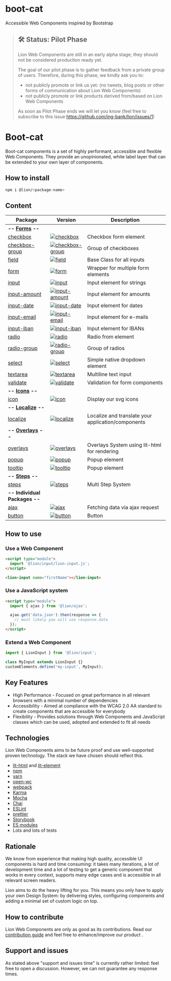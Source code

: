 # boot-cat
Accessible Web Components inspired by Bootstrap
> ## 🛠 Status: Pilot Phase
> Lion Web Components are still in an early alpha stage; they should not be considered production ready yet.
>
> The goal of our pilot phase is to gather feedback from a private group of users.
> Therefore, during this phase, we kindly ask you to:
> - not publicly promote or link us yet: (no tweets, blog posts or other forms of communication about Lion Web Components)
> - not publicly promote or link products derived from/based on Lion Web Components
>
> As soon as Pilot Phase ends we will let you know (feel free to subscribe to this issue https://github.com/ing-bank/lion/issues/1)

# Boot-cat

Boot-cat components is a set of highly performant, accessible and flexible Web Components.
They provide an unopinionated, white label layer that can be extended to your own layer of components.

## How to install

```bash
npm i @lion/<package-name>
```

## Content

| Package                                     | Version                                                                                                                        | Description                                        |
| ------------------------------------------- | ------------------------------------------------------------------------------------------------------------------------------ | -------------------------------------------------- |
| **-- [Forms](./docs/forms.md) --**          |                                                                                                                                |                                                    |
| [checkbox](./packages/checkbox)             | [![checkbox](https://img.shields.io/npm/v/@lion/checkbox.svg)](https://www.npmjs.com/package/@lion/checkbox)                   | Checkbox form element                              |
| [checkbox-group](./packages/checkbox-group) | [![checkbox-group](https://img.shields.io/npm/v/@lion/checkbox-group.svg)](https://www.npmjs.com/package/@lion/checkbox-group) | Group of checkboxes                                |
| [field](./packages/field)                   | [![field](https://img.shields.io/npm/v/@lion/field.svg)](https://www.npmjs.com/package/@lion/field)                            | Base Class for all inputs                          |
| [form](./packages/form)                     | [![form](https://img.shields.io/npm/v/@lion/form.svg)](https://www.npmjs.com/package/@lion/form)                               | Wrapper for multiple form elements                 |
| [input](./packages/input)                   | [![input](https://img.shields.io/npm/v/@lion/input.svg)](https://www.npmjs.com/package/@lion/input)                            | Input element for strings                          |
| [input-amount](./packages/input-amount)     | [![input-amount](https://img.shields.io/npm/v/@lion/input-amount.svg)](https://www.npmjs.com/package/@lion/input-amount)       | Input element for amounts                          |
| [input-date](./packages/input-date)         | [![input-date](https://img.shields.io/npm/v/@lion/input-date.svg)](https://www.npmjs.com/package/@lion/input-date)             | Input element for dates                            |
| [input-email](./packages/input-email)       | [![input-email](https://img.shields.io/npm/v/@lion/input-email.svg)](https://www.npmjs.com/package/@lion/input-email)          | Input element for e-mails                          |
| [input-iban](./packages/input-iban)         | [![input-iban](https://img.shields.io/npm/v/@lion/input-iban.svg)](https://www.npmjs.com/package/@lion/input-iban)             | Input element for IBANs                            |
| [radio](./packages/radio)                   | [![radio](https://img.shields.io/npm/v/@lion/radio.svg)](https://www.npmjs.com/package/@lion/radio)                            | Radio from element                                 |
| [radio-group](./packages/radio-group)       | [![radio-group](https://img.shields.io/npm/v/@lion/radio-group.svg)](https://www.npmjs.com/package/@lion/radio-group)          | Group of radios                                    |
| [select](./packages/select)                 | [![select](https://img.shields.io/npm/v/@lion/select.svg)](https://www.npmjs.com/package/@lion/select)                         | Simple native dropdown element                     |
| [textarea](./packages/textarea)             | [![textarea](https://img.shields.io/npm/v/@lion/textarea.svg)](https://www.npmjs.com/package/@lion/textarea)                   | Multiline text input                               |
| [validate](./packages/validate)             | [![validate](https://img.shields.io/npm/v/@lion/validate.svg)](https://www.npmjs.com/package/@lion/validate)                   | Validation for form components                     |
| **-- [Icons](./packages/icon) --**          |                                                                                                                                |                                                    |
| [icon](./packages/icon)                     | [![icon](https://img.shields.io/npm/v/@lion/icon.svg)](https://www.npmjs.com/package/@lion/icon)                               | Display our svg icons                              |
| **-- [Localize](./packages/localize) --**   |                                                                                                                                |                                                    |
| [localize](./packages/localize)             | [![localize](https://img.shields.io/npm/v/@lion/localize.svg)](https://www.npmjs.com/package/@lion/localize)                   | Localize and translate your application/components |
| **-- [Overlays](./docs/overlays.md) --**    |                                                                                                                                |                                                    |
| [overlays](./packages/overlays)             | [![overlays](https://img.shields.io/npm/v/@lion/overlays.svg)](https://www.npmjs.com/package/@lion/overlays)                   | Overlays System using lit-html for rendering       |
| [popup](./packages/popup)                   | [![popup](https://img.shields.io/npm/v/@lion/popup.svg)](https://www.npmjs.com/package/@lion/popup)                            | Popup element                                      |
| [tooltip](./packages/tooltip)               | [![tooltip](https://img.shields.io/npm/v/@lion/tooltip.svg)](https://www.npmjs.com/package/@lion/tooltip)                      | Popup element                                      |
| **-- [Steps](./packages/steps) --**         |                                                                                                                                |                                                    |
| [steps](./packages/steps)                   | [![steps](https://img.shields.io/npm/v/@lion/steps.svg)](https://www.npmjs.com/package/@lion/steps)                            | Multi Step System                                  |
| **-- Individual Packages --**               |                                                                                                                                |                                                    |
| [ajax](./packages/ajax)                     | [![ajax](https://img.shields.io/npm/v/@lion/ajax.svg)](https://www.npmjs.com/package/@lion/ajax)                               | Fetching data via ajax request                     |
| [button](./packages/button)                 | [![button](https://img.shields.io/npm/v/@lion/button.svg)](https://www.npmjs.com/package/@lion/button)                         | Button                                             |

## How to use

### Use a Web Component

```html
<script type="module">
  import '@lion/input/lion-input.js';
</script>

<lion-input name="firstName"></lion-input>
```

### Use a JavaScript system

```html
<script type="module">
  import { ajax } from '@lion/ajax';

  ajax.get('data.json').then(response => {
    // most likely you will use response.data
  });
</script>
```

### Extend a Web Component

```js
import { LionInput } from '@lion/input';

class MyInput extends LionInput {}
customElements.define('my-input', MyInput);
```

## Key Features

- High Performance - Focused on great performance in all relevant browsers with a minimal number of dependencies
- Accessibility - Aimed at compliance with the WCAG 2.0 AA standard to create components that are accessible for everybody
- Flexibility - Provides solutions through Web Components and JavaScript classes which can be used, adopted and extended to fit all needs

## Technologies

Lion Web Components aims to be future proof and use well-supported proven technology. The stack we have chosen should reflect this.

- [lit-html](https://lit-html.polymer-project.org) and [lit-element](https://lit-element.polymer-project.org)
- [npm](http://npmjs.com)
- [yarn](https://yarnpkg.com)
- [open-wc](https://open-wc.org)
- [webpack](https://webpack.js.org)
- [Karma](https://karma-runner.github.io)
- [Mocha](https://mochajs.org)
- [Chai](https://www.chaijs.com)
- [ESLint](https://eslint.org)
- [prettier](https://prettier.io)
- [Storybook](https://storybook.js.org)
- [ES modules](https://developer.mozilla.org/en-US/docs/Web/JavaScript/Reference/Statements/import)
- Lots and lots of tests

## Rationale

We know from experience that making high quality, accessible UI components is hard and time consuming:
it takes many iterations, a lot of development time and a lot of testing to get a generic component that works in every
context, supports many edge cases and is accessible in all relevant screen readers.

Lion aims to do the heavy lifting for you.
This means you only have to apply your own Design System: by delivering styles, configuring components and adding a minimal set of custom logic on top.

## How to contribute

Lion Web Components are only as good as its contributions.
Read our [contribution guide](./CONTRIBUTING.md) and feel free to enhance/improve our product .

## Support and issues

As stated above "support and issues time" is currently rather limited: feel free to open a discussion.
However, we can not guarantee any response times.
